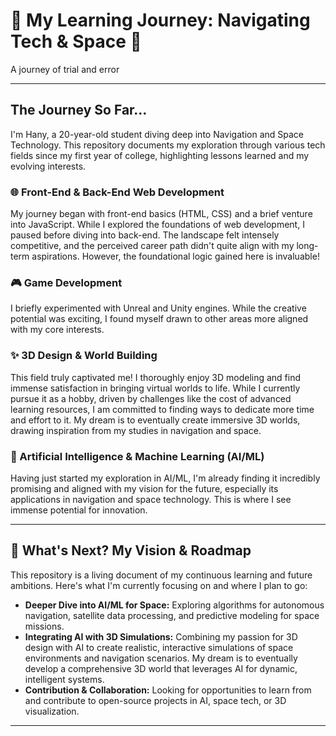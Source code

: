 # 🚀 My Learning Journey: Navigating Tech & Space 🌌

A journey of trial and error

---

## The Journey So Far...

I'm Hany, a 20-year-old student diving deep into Navigation and Space Technology. This repository documents my exploration through various tech fields since my first year of college, highlighting lessons learned and my evolving interests.

### **🌐 Front-End & Back-End Web Development**
My journey began with front-end basics (HTML, CSS) and a brief venture into JavaScript. While I explored the foundations of web development, I paused before diving into back-end. The landscape felt intensely competitive, and the perceived career path didn't quite align with my long-term aspirations. However, the foundational logic gained here is invaluable!

### **🎮 Game Development**
I briefly experimented with Unreal and Unity engines. While the creative potential was exciting, I found myself drawn to other areas more aligned with my core interests.

### **✨ 3D Design & World Building**
This field truly captivated me! I thoroughly enjoy 3D modeling and find immense satisfaction in bringing virtual worlds to life. While I currently pursue it as a hobby, driven by challenges like the cost of advanced learning resources, I am committed to finding ways to dedicate more time and effort to it. My dream is to eventually create immersive 3D worlds, drawing inspiration from my studies in navigation and space.

### **🧠 Artificial Intelligence & Machine Learning (AI/ML)**
Having just started my exploration in AI/ML, I'm already finding it incredibly promising and aligned with my vision for the future, especially its applications in navigation and space technology. This is where I see immense potential for innovation.

---

## **🌌 What's Next? My Vision & Roadmap**

This repository is a living document of my continuous learning and future ambitions. Here's what I'm currently focusing on and where I plan to go:

* **Deeper Dive into AI/ML for Space:** Exploring algorithms for autonomous navigation, satellite data processing, and predictive modeling for space missions.
* **Integrating AI with 3D Simulations:** Combining my passion for 3D design with AI to create realistic, interactive simulations of space environments and navigation scenarios. My dream is to eventually develop a comprehensive 3D world that leverages AI for dynamic, intelligent systems.
* **Contribution & Collaboration:** Looking for opportunities to learn from and contribute to open-source projects in AI, space tech, or 3D visualization.

---
